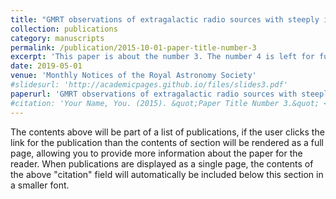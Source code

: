 ```yaml
---
title: "GMRT observations of extragalactic radio sources with steeply inverted spectra"
collection: publications
category: manuscripts
permalink: /publication/2015-10-01-paper-title-number-3
excerpt: 'This paper is about the number 3. The number 4 is left for future work.'
date: 2019-05-01
venue: 'Monthly Notices of the Royal Astronomy Society'
#slidesurl: 'http://academicpages.github.io/files/slides3.pdf'
paperurl: 'GMRT observations of extragalactic radio sources with steeply inverted spectra'
#citation: 'Your Name, You. (2015). &quot;Paper Title Number 3.&quot; <i>Journal 1</i>. 1(3).'
---
```


The contents above will be part of a list of publications, if the user clicks the link for the publication than the contents of section will be rendered as a full page, allowing you to provide more information about the paper for the reader. When publications are displayed as a single page, the contents of the above "citation" field will automatically be included below this section in a smaller font.
